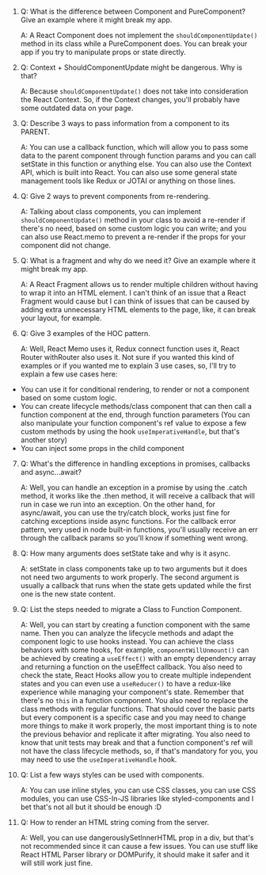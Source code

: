 1. Q: What is the difference between Component and PureComponent? Give
   an example where it might break my app.
   
   A: A React Component does not implement the `shouldComponentUpdate()` method in its class while a PureComponent does. You can break your app if you try to manipulate props or state directly.
   
2. Q: Context + ShouldComponentUpdate might be dangerous. Why is that?
   
   A: Because `shouldComponentUpdate()` does not take into consideration the React Context. So, if the Context changes, you'll probably have some outdated data on your page.

3. Q: Describe 3 ways to pass information from a component to its PARENT.
   
   A: You can use a callback function, which will allow you to pass some data to the parent component through function params and you can call setState in this function or anything else. You can also use the Context API, which is built into React. You can also use some general state management tools like Redux or JOTAI or anything on those lines.
   
4. Q: Give 2 ways to prevent components from re-rendering.
   
   A: Talking about class components, you can implement `shouldComponentUpdate()` method in your class to avoid a re-render if there's no need, based on some custom logic you can write; and you can also use React.memo to prevent a re-render if the props for your component did not change.
 
5. Q: What is a fragment and why do we need it? Give an example where it might
   break my app.
   
   A: A React Fragment allows us to render multiple children without having to wrap it into an HTML element. I can't think of an issue that a React Fragment would cause but I can think of issues that can be caused by adding extra unnecessary HTML elements to the page, like, it can break your layout, for example.
   
6. Q: Give 3 examples of the HOC pattern.
   
   A: Well, React Memo uses it, Redux connect function uses it, React Router withRouter also uses it. Not sure if you wanted this kind of examples or if you wanted me to explain 3 use cases, so, I'll try to explain a few use cases here:
 - You can use it for conditional rendering, to render or not a component based on some custom logic.
 - You can create lifecycle methods/class component that can then call a function component at the end, through function parameters (You can also manipulate your function component's ref value to expose a few custom methods by using the hook `useImperativeHandle`, but that's another story)
 - You can inject some props in the child component

7. Q: What's the difference in handling exceptions in promises, callbacks
   and async...await?

   A: Well, you can handle an exception in a promise by using the .catch method, it works like the .then method, it will receive a callback that will run in case we run into an exception. On the other hand, for async/await, you can use the try/catch block, works just fine for catching exceptions inside async functions. For the callback error pattern, very used in node built-in functions, you'll usually receive an err through the callback params so you'll know if something went wrong.

8. Q: How many arguments does setState take and why is it async.

   A: setState in class components take up to two arguments but it does not need two arguments to work properly. The second argument is usually a callback that runs when the state gets updated while the first one is the new state content.
    
9. Q: List the steps needed to migrate a Class to Function Component.

    A: Well, you can start by creating a function component with the same name. Then you can analyze the lifecycle methods and adapt the component logic to use hooks instead. You can achieve the class behaviors with some hooks, for example, `componentWillUnmount()` can be achieved by creating a `useEffect()` with an empty dependency array and returning a function on the useEffect callback. You also need to check the state, React Hooks allow you to create multiple independent states and you can even use a `useReducer()` to have a redux-like experience while managing your component's state. Remember that there's no `this` in a function component. You also need to replace the class methods with regular functions. That should cover the basic parts but every component is a specific case and you may need to change more things to make it work properly, the most important thing is to note the previous behavior and replicate it after migrating. You also need to know that unit tests may break and that a function component's ref will not have the class lifecycle methods, so, if that's mandatory for you, you may need to use the `useImperativeHandle` hook.
 
10. Q: List a few ways styles can be used with components.

    A: You can use inline styles, you can use CSS classes, you can use CSS modules, you can use CSS-In-JS libraries like styled-components and I bet that's not all but it should be enough :D
    
11. Q: How to render an HTML string coming from the server.

    A: Well, you can use dangerouslySetInnerHTML prop in a div, but that's not recommended since it can cause a few issues. You can use stuff like React HTML Parser library or DOMPurify, it should make it safer and it will still work just fine.
